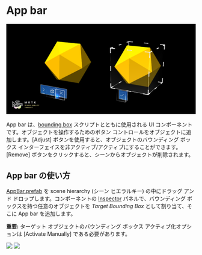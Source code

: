 # App bar #

![App bar](../Documentation/Images/AppBar/MRTK_AppBar_Main.png)

App bar は、[bounding box](README_BoundingBox.md) スクリプトとともに使用される UI コンポーネントです。オブジェクトを操作するためのボタン コントロールをオブジェクトに追加します。[Adjust] ボタンを使用すると、オブジェクトのバウンディング ボックス インターフェイスを非アクティブ/アクティブにすることができます。[Remove] ボタンをクリックすると、シーンからオブジェクトが削除されます。

## App bar の使い方 ##
[AppBar.prefab](https://github.com/Microsoft/MixedRealityToolkit-Unity/blob/mrtk_release/Assets/MixedRealityToolkit.SDK/Features/UX/Prefabs/AppBar/AppBar.prefab) を scene hierarchy (シーン ヒエラルキー) の中にドラッグ アンド ドロップします。コンポーネントの [Inspector](インスペクター) パネルで、バウンディング ボックスを持つ任意のオブジェクトを  *Target Bounding Box* として割り当て、そこに App bar を追加します。

**重要:** ターゲット オブジェクトのバウンディング ボックス アクティブ化オプションは [Activate Manually] である必要があります。

<img src="../Documentation/Images/AppBar/MRTK_AppBar_Setup1.png" width="450">

<img src="../Documentation/Images/AppBar/MRTK_AppBar_Setup2.png" width="450">


